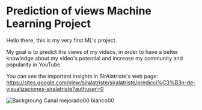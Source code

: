 # Prediction of views Machine Learning Project

Hello there, this is my very first ML's project. 

My goal is to predict the views of my videos, in order to have a better knowledge about my video's potential and increase my community and popularity in YouTube. 

You can see the important insights in SirAlatriste's web page:
https://sites.google.com/view/siralatriste/siralatriste/predicci%C3%B3n-de-visualizaciones-siralatriste?authuser=0

![Backgroung Canal mejorado00 blanco00](https://github.com/braugilabert/Prediction-of-views_ML/assets/130987096/1155a368-2ff1-421e-b18c-6543d7541ff3)
